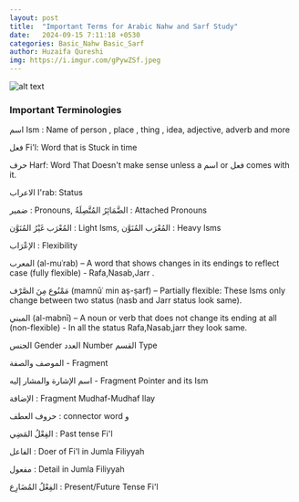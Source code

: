 ```yaml
---
layout: post
title:  "Important Terms for Arabic Nahw and Sarf Study"
date:   2024-09-15 7:11:18 +0530
categories: Basic_Nahw Basic_Sarf
author: Huzaifa Qureshi
img: https://i.imgur.com/gPywZSf.jpeg
---
```


![alt text](https://i.imgur.com/gPywZSf.jpeg "main")

### Important Terminologies

اسم Ism :  Name of person , place , thing , idea, adjective, adverb and more

فعل Fi'l:  Word that is Stuck in time

 حرف Harf:  Word That Doesn't make sense unless a اسم or فعل comes with it. 

 الاعراب I'rab: Status

ضمير : Pronouns,  الضَّمَائِرُ المُتَّصِلَةُ : Attached Pronouns 

 المُعْرَب غَيْرُ المُنَوَّن : Light Isms, المُعْرَب المُنَوَّن : Heavy Isms 
 
الإعْرَاب : Flexibility 

المعرب (al-muʿrab) – A word that shows changes in its endings to reflect case (fully flexible) - Rafa,Nasab,Jarr .

مَمْنُوع مِنَ الصَّرْف (mamnūʿ min aṣ-ṣarf) – Partially flexible: These Isms only change between two status (nasb and Jarr status look same).

المبني (al-mabnī) – A noun or verb that does not change its ending at all (non-flexible) - In all the status Rafa,Nasab,jarr they look same.

الجنس Gender
العدد Number 
القسم Type

الموصف والصفة - Fragment 

اسم الإشارة والمشار إليه - Fragment Pointer and its Ism

الإضافة : Fragment Mudhaf-Mudhaf Ilay

حروف العطف : connector word و 

الفِعْلُ المَضِي : Past tense Fi'l

الفاعل  : Doer of Fi'l in Jumla Filiyyah

مفعول : Detail in Jumla Filiyyah

الفِعْلُ المُضَارِع : Present/Future Tense Fi'l

